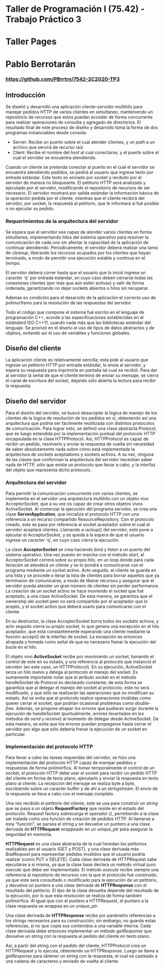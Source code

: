 # Taller de Programación I (75.42) - Trabajo Práctico 3
# Taller Pages
# Pablo Berrotarán

### https://github.com/PBrrtrn/7542-2C2020-TP3

## Introducción

Se diseñó y desarrolló una aplicación cliente-servidor multihilo para manejar pedidos HTTP de varios clientes en simultaneo, manteniendo un repositorio de recursos que estos puedan acceder de forma concurrente para realizar operaciones de consulta y agregado de directorios. El resultado final de este proceso de diseño y desarrollo toma la forma de dos programas instanciables desde consola:

* Server: Recibe un puerto sobre el cual atender clientes, y un *path* a un archivo que servirá de recurso raíz
* Client: Recibe el nombre del *host* al cual conectarse, y el puerto sobre el cual el servidor se encuentra atendiendo.

Cuando un cliente se pretenda conectar al puerto en el cual el servidor se encuentra atendiendo pedidos, se pedirá al usuario que ingrese texto por entrada estándar. Este texto es enviado por socket y recibido por el servidor de manera no bloqueante. El petitorio HTTP será analizado y ejecutado por el servidor, modificando el repositorio de recursos de ser necesario. El servidor mostrará por salida estándar la información básica de la operación pedida por el cliente, mientras que el cliente recibirá del servidor, por socket, la respuesta al petitorio, que le informará si fué posible o no ejecutar su pedido.

### Requerimientos de la arquitectura del servidor

Se espera que el servidor sea capaz de atender varios clientes en forma simultanea, implementando hilos del sistema operativo para resolver la comunicación de cada uno sin afectar la capacidad de la aplicación de continuar atendiendo. Periodicamente, el servidor deberá realizar una tarea de *cleanup*, liberando los recursos ocupados por los clientes que hayan terminado, a modo de permitir una ejecución estable y continua en el tiempo.

El servidor deberá correr hasta que el usuario que lo inició ingrese un caracter 'q' por entrada estándar, en cuyo caso deben cerrarse todas las conexiones clientes (por más que aún estén activas) y salir de forma ordenada, garantizando no dejar sockets abiertos o hilos sin recuperar.

Además es condición para el desarrollo de la aplicación el correcto uso de polimorfismo para la resolución de las respuestas del servidor.

Todo el código que compone el sistema fué escrito en el lenguaje de programación C++, acorde a las especificaciones establecidas en el estándard ISO C++11, usando nada más que las bibliotecas estándar del lenguaje. Se priorizó en el diseño el uso de tipos de datos abstractos y de objetos, evitando así el uso de variables y funciones globales.

## Diseño del cliente

La aplicación cliente es relativamente sencilla; esta pide al usuario que ingrese un petitorio HTTP por entrada estándar, lo envía al servidor, y espera su respuesta para imprimirla en pantalla tal cual se recibió. Para dar al servidor la señal de que el cliente terminó de enviar su mensaje, se cierra el canal de escritura del socket, dejando sólo abierta la lectura para recibir la respuesta.

## Diseño del servidor

Para el diseño del servidor, se buscó desacoplar la lógica de manejo de los clientes de la lógica de resolución de los pedidos en sí, obteniendo así una arquitectura que podría ser fácilmente reutilizada con distintos protocolos de comunicación. Para lograr esto, se definió una clase abstracta Protocol, que es luego extendida por la implementación puntual del protocolo HTTP encapsulada en la clase HTTPProtocol. Así, HTTPProtocol es capaz de recibir un pedido, resolverlo y enviar la respuesta de vuelta sin necesidad de saber absolutamente nada sobre cómo está implementada la arquitectura de sockets aceptadores y sockets activos. A su vez, ninguna de las clases que conforman la arquitectura del servidor necesitan saber nada de HTTP, sólo que existe un protocolo que llevar a cabo, y la interfaz del objeto que representa dicho protocolo.

### Arquitectura del servidor

Para permitir la comunicación concurrente con varios clientes, se implementa en el servidor una arquitectura multihilo con un objeto vivo AcceptorSocket, que a su vez es capaz de crear otros objetos vivos ActiveSocket. Al comenzar la ejecución del programa servidor, se crea una clase **ServerApplication**, que inicializa el protocolo HTTP con una referencia a un recurso compartido ResourceRepository. Con el protocolo creado, este se pasa por referencia al socket aceptador sobre el cual el servidor aceptará clientes. Llamando a rackup() del servidor, este pone a ejecutar el AcceptorSocket, y se queda a la espera de que el usuario ingrese un caracter 'q', en cuyo caso cierra la ejecución.

La clase **AcceptorSocket** se crea haciendo *bind* y *listen* a un puerto del sistema operativo. Una vez puesto en marcha con el método *start*, el AcceptorSocket correrá sobre su propio hilo, en un loop donde para cada iteración se atenderá un cliente y se lo pondrá a comunicarse con el programa mediante un socket activo. Acto seguido, el cliente se guarda en una lista y se procede a iterar la lista de clientes para borrar aquellos que ya terminaron de comunicarse, a modo de liberar recursos y asegurar que el servidor pueda atender un gran número de clientes sin perder performance. La creación de un socket activo se hace moviendo el socket que fué aceptado, a una clase ActiveSocket. De esta manera, se garantiza que el ownership del socket peer no será compartido por el aceptador que lo aceptó, y el socket activo que deberá usarlo para comunicarse con el cliente. 

En su destructor, la clase AcceptorSocket borra todos los sockets activos, y acto seguido cierra su propio socket, lo que genera una excepción en el hilo aceptador, que está constantemente esperando una cliente mediante la función accept() de la interfaz de socket. La excepción es entonces atrapada y tomada como señal de que es necesario frenar la ejecución del bucle en el hilo.

El objeto vivo **ActiveSocket** recibe por movimiento un socket, tomando el control de este en su estado, y una referencia al protocolo que instanció el servidor (en este caso, un HTTPProtocol). En su ejecución, ActiveSocket lanza un hilo nuevo y delega al protocolo el manejo del socket. Es sumamente importante notar que el atributo socket en el método handleSocket de Protocol es declarado constante; de esta forma se garantiza que al delegar el manejo del socket al protocolo, este no será modificado, y que sólo se realizarán las operaciones que no modifican su estado. Así se evita que el protocolo realice operaciones inválidas como querer cerrar el socket, que podrían ocasional problemas como *double-free*. Además, se propone atrapar los errores que pudieran surgir durante la ejecución de handleSocket (puntualmente, errores levantados en los métodos de *send* y *receive*) al momento de delegar desde ActiveSocket. De esta manera, se evita que los errores puedan propagarse hasta cerrar el servidor por algo que sólo debería frenar la ejecución de un socket en particular.

### Implementación del protocolo HTTP

Para llevar a cabo las tareas requeridas del servidor, se hizo una implementación del protocolo HTTP capaz de manejar pedidos y respuestas de forma polimórfica. Al tomar temporalmente el control de un socket, el protocolo HTTP debe usar el socket para recibir un pedido HTTP del cliente en forma de texto plano, ejecutarlo y enviar la respuesta en texto plano al cliente. La recepción del mensaje se realiza byte a byte, escribiendo sobre un caracter buffer y de ahí a un *stringstream*. El envío de la respuesta se lleva a cabo con el mensaje completo.

Una vez recibido el petitorio del cliente, este se usa para construir un *string* que se pasa a un objeto **RequestFactory** que reside en el estado del protocolo. Request factory sobrecarga el operador *()*, permitiendo a la clase ser tratada como una función de creación de pedidos HTTP. Al llamarse a esta "función", se parsea el *string* y se devuelve un puntero a una clase derivada de **HTTPRequest** wrappeado en un *unique_ptr* para asegurar la seguridad en memoria.

**HTTPRequest** es una clase abstracta de la cual heredan los petitorios realizables por el usuario (GET y POST), y una clase derivada más *BadRequest* para representar pedidos inválidos que el usuario podría realizar (como PUT o DELETE). Cada clase derivada de HTTPRequest sabe ejecutarse a sí misma, ya que la clase base declara un método virtual puro *execute* que debe ser implementado. El método *execute* recibe siempre una referencia al repositorio de recursos con la que el protocolo fué construido, ya que este será consultado o modificado para la ejecución de un petitorio, y devuelve un puntero a una clase derivada de **HTTPResponse** con el resultado del petitorio. El tipo de la clase devuelta depende del resultado de la ejecución, por lo que esta resolución se realiza de forma también polimórfica. Al igual que con el puntero a HTTPRequest, el puntero a la clase respuesta se wrappea en un *unique_ptr*.

Una clase derivada de **HTTPResponse** recibe por parámetro referencias a los strings necesarios para su construcción; sin embargo, no guarda estas referencias, si no que copia sus contenidos a una variable interna. Cada clase derivada debe entonces implementar un método *getResponse* que devuelve un string con la respuesta al pedido del cliente en texto plano. 

Así, a partir del string con el pedido del cliente, HTTPProtocol crea un HTTPRequest y lo ejecuta, obteniendo un HTTPResponse. Luego se llama a *getResponse* para obtener un string con la respuesta, el cual es casteado a una cadena de caracteres y enviado de vuelta al cliente.